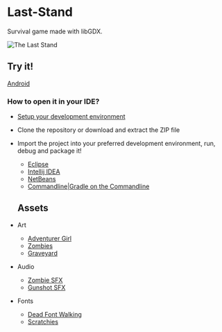 # Last-Stand
Survival game made with libGDX.

![The Last Stand](http://i.imgur.com/KjL8Ksh.png)

## Try it!
[Android]()

### How to open it in your IDE?
* [Setup your development environment](https://github.com/libgdx/libgdx/wiki)
* Clone the repository or download and extract the ZIP file
* Import the project into your preferred development environment, run, debug and package it!
  * [Eclipse](https://github.com/libgdx/libgdx/wiki/Gradle-and-Eclipse)
  * [Intellij IDEA](https://github.com/libgdx/libgdx/wiki/Gradle-and-Intellij-IDEA)
  * [NetBeans](https://github.com/libgdx/libgdx/wiki/Gradle-and-NetBeans)
  * [Commandline|Gradle on the Commandline](https://github.com/libgdx/libgdx/wiki/Gradle-on-the-Commandline)
  
  ## Assets
* Art
  * [Adventurer Girl](http://www.gameart2d.com/adventurer-girl---free-sprites.htmlx)
  * [Zombies](http://www.gameart2d.com/the-zombies-free-sprites.html)
  * [Graveyard](http://www.gameart2d.com/free-graveyard-platformer-tileset.html)
* Audio
  * [Zombie SFX](https://www.youtube.com/watch?v=wg8u3AQj1Ac)
  * [Gunshot SFX](http://soundbible.com/1906-Barreta-M9.html)
* Fonts
  * [Dead Font Walking](www.fontspace.com/nal/dead-font-walking)
  * [Scratchies](http://www.fontspace.com/darrell-flood/scratchies)

